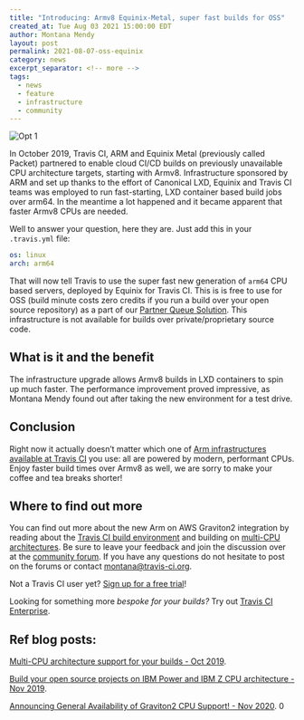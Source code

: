 ```yaml
---
title: "Introducing: Armv8 Equinix-Metal, super fast builds for OSS"
created_at: Tue Aug 03 2021 15:00:00 EDT
author: Montana Mendy
layout: post
permalink: 2021-08-07-oss-equinix
category: news
excerpt_separator: <!-- more --> 
tags:
  - news
  - feature
  - infrastructure
  - community
---
```


![Opt  1](https://user-images.githubusercontent.com/20936398/128098661-1f3ef330-55d0-4de8-b91a-d40e1ff912bd.png)

In October 2019, Travis CI, ARM and Equinix Metal (previously called Packet) partnered to enable cloud CI/CD builds on previously unavailable CPU architecture targets, starting with Armv8. Infrastructure sponsored by ARM and set up thanks to the effort of Canonical LXD, Equinix and Travis CI teams was employed to run fast-starting, LXD container based build jobs over arm64. In the meantime a lot happened and it became apparent that faster Armv8 CPUs are needed.

<!-- more --> 

Well to answer your question, here they are. Just add this in your `.travis.yml` file:

```yaml
os: linux
arch: arm64
```

That will now tell Travis to use the super fast new generation of `arm64` CPU based servers, deployed by Equinix for Travis CI. This is is free to use for OSS (build minute costs zero credits if you run a build over your open source repository) as a part of our [Partner Queue Solution](https://docs.travis-ci.com/user/billing-overview/#partner-queue-solution). This infrastructure is not available for builds over private/proprietary source code.

## What is it and the benefit

The infrastructure upgrade allows Armv8 builds in LXD containers to spin up much faster. The performance improvement proved impressive, as Montana Mendy found out after taking the new environment for a test drive.

## Conclusion

Right now it actually doesn’t matter which one of [Arm infrastructures available at Travis CI](https://docs.travis-ci.com/user/multi-cpu-architectures/#multi-cpu-availaibility) you use: all are powered by modern, performant CPUs. Enjoy faster build times over Armv8 as well, we are sorry to make your coffee and tea breaks shorter!

## Where to find out more

You can find out more about the new Arm on AWS Graviton2 integration by reading about the [Travis CI build environment](https://docs.travis-ci.com/user/reference/overview/) and building on [multi-CPU architectures](https://docs.travis-ci.com/user/multi-cpu-architectures). Be sure to leave your feedback and join the discussion over at the [community forum](https://travis-ci.community/c/integrations/aws-graviton2/102). If you have any questions do not hesitate to post on the forums or contact [montana@travis-ci.org](mailto:montana@travis-ci.org).

Not a Travis CI user yet? [Sign up for a free trial](https://travis-ci.com/signup?utm_source=tciblog&utm_medium=blogpost&utm_campaign=blog_cta)!

Looking for something more _bespoke for your builds?_ Try out [Travis CI Enterprise](https://travis-ci.com/plans?anchor=enterprise-section&utm_source=tciblog&utm_medium=blogpost&utm_campaign=blog_cta).


## Ref blog posts:

[Multi-CPU architecture support for your builds - Oct 2019](https://blog.travis-ci.com/2019-10-07-multi-cpu-architecture-support).

[Build your open source projects on IBM Power and IBM Z CPU architecture - Nov 2019](https://blog.travis-ci.com/2019-11-12-multi-cpu-architecture-ibm-power-ibm-z).

[Announcing General Availability of Graviton2 CPU Support! - Nov 2020](https://blog.travis-ci.com/2020-09-11-arm-on-aws).
0
